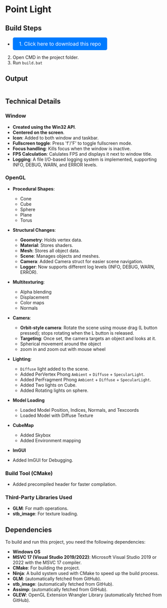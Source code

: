 # Point Light

## Build Steps

- <a href="https://download-directory.github.io/?url=https://github.com/maliaditya/RTR-OpenGL/tree/main/01-Windows/02-PP/19-ImGUI" style="display:inline-block;padding:10px 20px;font-size:16px;color:white;background-color:#007bff;text-decoration:none;border-radius:5px;">1. Click here to download this repo</a>

2. Open CMD in the project folder.
3. Run `build.bat`

## Output

![<video controls src="OGL - FPS_ 164.97 2024-12-23 12-18-42.mp4" title="output"></video>](output.gif)

## Technical Details

### Window

- **Created using the Win32 API**.
- **Centered on the screen**.
- **Icon**: Added to both window and taskbar.
- **Fullscreen toggle**: Press 'f'/'F' to toggle fullscreen mode.
- **Focus handling**: Kills focus when the window is inactive.
- **FPS Calculation**: Calulates FPS and displays it next to window title.
- **Logging**: A file I/O-based logging system is implemented, supporting INFO, DEBUG, WARN, and ERROR levels.

### OpenGL

- **Procedural Shapes**:

  - Cone
  - Cube
  - Sphere
  - Plane
  - Torus

- **Structural Changes**:

  - **Geometry**: Holds vertex data.
  - **Material**: Stores shaders.
  - **Mesh**: Stores all object data.
  - **Scene**: Manages objects and meshes.
  - **Camera**: Added Camera struct for easier scene navigation.
  - **Logger**: Now supports different log levels (INFO, DEBUG, WARN, ERROR).

- **Multitexturing**:

  - Alpha blending
  - Displacement
  - Color maps
  - Normals

- **Camera**:

  - **Orbit-style camera**: Rotate the scene using mouse drag (L button pressed); stops rotating when the L button is released.
  - **Targeting**: Once set, the camera targets an object and looks at it.
  - Spherical movement around the object
  - zoom in and zoom out with mouse wheel

- **Lighting**:

  - `Diffuse` light added to the scene.
  - Added PerVertex Phong `Ambient` + `Diffuse` + `SpecularLight`.
  - Added PerFragment Phong `Ambient` + `Diffuse` + `SpecularLight`.
  - Added Two lights on Cube.
  - Added Rotating lights on sphere.

- **Model Loading**

  - Loaded Model Position, Indices, Normals, and Texcoords
  - Loaded Model with Diffuse Texture

- **CubeMap**

  - Added Skybox
  - Added Environment mapping

- **ImGUI**
- Added ImGUI for Debugging.

### Build Tool (CMake)

- Added precompiled header for faster compilation.

### Third-Party Libraries Used

- **GLM**: For math operations.
- **stb_image**: For texture loading.

## Dependencies

To build and run this project, you need the following dependencies:

- **Windows OS**
- **MSVC 17 (Visual Studio 2019/2022)**: Microsoft Visual Studio 2019 or 2022 with the MSVC 17 compiler.
- **CMake**: For building the project.
- **Ninja**: A build system used with CMake to speed up the build process.
- **GLM**: (automatically fetched from GitHub).
- **stb_image**: (automatically fetched from GitHub).
- **Assimp**: (automatically fetched from GitHub).
- **GLEW**: OpenGL Extension Wrangler Library (automatically fetched from GitHub).
